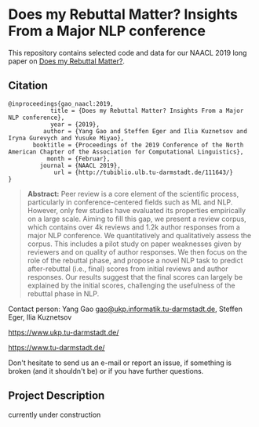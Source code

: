# Does my Rebuttal Matter? Insights From a Major NLP conference 

This repository contains selected code and data for our NAACL 2019 long paper on [Does my Rebuttal Matter?]().

## Citation

```
@inproceedings{gao_naacl:2019,
            title = {Does my Rebuttal Matter? Insights From a Major NLP conference},
            year = {2019},
          author = {Yang Gao and Steffen Eger and Ilia Kuznetsov and Iryna Gurevych and Yusuke Miyao},
       booktitle = {Proceedings of the 2019 Conference of the North American Chapter of the Association for Computational Linguistics},
           month = {Februar},
         journal = {NAACL 2019},
             url = {http://tubiblio.ulb.tu-darmstadt.de/111643/}
}
```
> **Abstract:** Peer review is a core element of the scientific
process, particularly in conference-centered
fields such as ML and NLP. However, only few
studies have evaluated its properties empirically on a large scale. Aiming to fill this gap, 
we present a review corpus, which contains
over 4k reviews and 1.2k author responses
from a major NLP conference. We quantitatively and qualitatively assess the corpus. This 
includes a pilot study on paper weaknesses
given by reviewers and on quality of author
responses. We then focus on the role of the
rebuttal phase, and propose a novel NLP task
to predict after-rebuttal (i.e., final) scores from
initial reviews and author responses. Our results suggest that the final scores can largely
be explained by the initial scores, challenging
the usefulness of the rebuttal phase in NLP. 


Contact person: Yang Gao gao@ukp.informatik.tu-darmstadt.de, Steffen Eger, Ilia Kuznetsov

https://www.ukp.tu-darmstadt.de/

https://www.tu-darmstadt.de/


Don't hesitate to send us an e-mail or report an issue, if something is broken (and it shouldn't be) or if you have further questions. 

## Project Description

currently under construction

